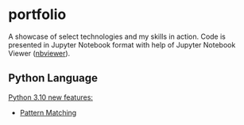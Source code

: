 # portfolio
A showcase of select technologies and my skills in action.
Code is presented in Jupyter Notebook format with help of Jupyter Notebook Viewer ([nbviewer](https://nbviewer.jupyter.org/)).

## Python Language
[Python 3.10 new features:](https://nbviewer.jupyter.org/github/SamiAhola/portfolio/blob/main/notebook/Python3.10_NewFeatures.ipynb?flush_cache=true)
* [Pattern Matching](https://nbviewer.jupyter.org/github/SamiAhola/portfolio/blob/main/notebook/Python3.10_NewFeatures.ipynb?flush_cache=true#Pattern-Matching)

